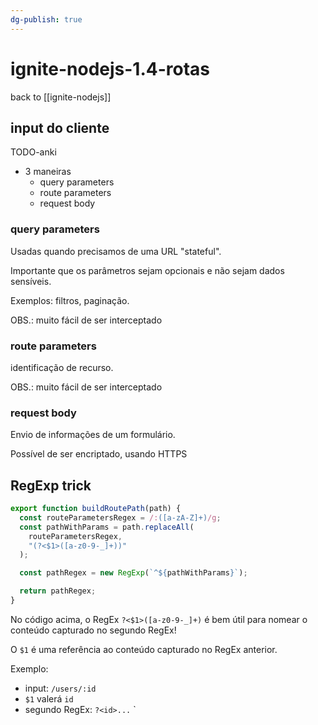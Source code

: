 ```yaml
---
dg-publish: true
---
```

# ignite-nodejs-1.4-rotas

back to [[ignite-nodejs]]

## input do cliente

TODO-anki

- 3 maneiras
    - query parameters
    - route parameters
    - request body

### query parameters

Usadas quando precisamos de uma URL "stateful".

Importante que os parâmetros sejam opcionais e não sejam dados sensíveis.

Exemplos: filtros, paginação.

OBS.: muito fácil de ser interceptado

### route parameters

identificação de recurso.

OBS.: muito fácil de ser interceptado

### request body

Envio de informações de um formulário.

Possível de ser encriptado, usando HTTPS


## RegExp trick

```js
export function buildRoutePath(path) {
  const routeParametersRegex = /:([a-zA-Z]+)/g;
  const pathWithParams = path.replaceAll(
    routeParametersRegex,
    "(?<$1>([a-z0-9-_]+))"
  );

  const pathRegex = new RegExp(`^${pathWithParams}`);

  return pathRegex;
}
```

No código acima, o RegEx `?<$1>([a-z0-9-_]+)` é bem útil para nomear o conteúdo capturado no segundo RegEx!

O `$1` é uma referência ao conteúdo capturado no RegEx anterior.

Exemplo:

- input: `/users/:id`
- `$1` valerá `id`
- segundo RegEx: `?<id>...`
`